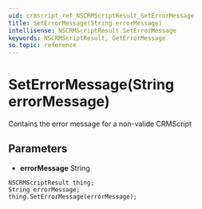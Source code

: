 ```yaml
---
uid: crmscript_ref_NSCRMScriptResult_SetErrorMessage
title: SetErrorMessage(String errorMessage)
intellisense: NSCRMScriptResult.SetErrorMessage
keywords: NSCRMScriptResult, GetErrorMessage
so.topic: reference
---
```


# SetErrorMessage(String errorMessage)

Contains the error message for a non-valide CRMScript

## Parameters

* **errorMessage** String

```crmscript
NSCRMScriptResult thing;
String errorMessage;
thing.SetErrorMessage(errorMessage);
```

